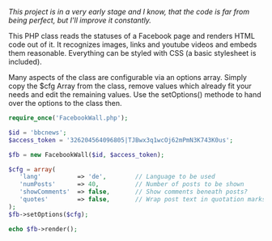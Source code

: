 *This project is in a very early stage and I know, that the code is far from being perfect, but I'll improve it constantly.*


This PHP class reads the statuses of a Facebook page and renders HTML code out of it. It recognizes images, links and youtube videos and embeds them reasonable. Everything can be styled with CSS (a basic stylesheet is included).

Many aspects of the class are configurable via an options array. Simply copy the $cfg Array from the class, remove values which already fit your needs and edit the remaining values. Use the setOptions() methode to hand over the options to the class then.

 ```php
require_once('FacebookWall.php');

$id = 'bbcnews';
$access_token = '326204564096805|TJBwx3q1wcOj62mPmN3K743K0us';

$fb = new FacebookWall($id, $access_token);

$cfg = array(
    'lang'          => 'de',		// Language to be used
    'numPosts'      => 40,			// Number of posts to be shown
    'showComments'  => false,		// Show comments beneath posts?
    'quotes'        => false,		// Wrap post text in quotation marks?
);
$fb->setOptions($cfg);

echo $fb->render();
```
